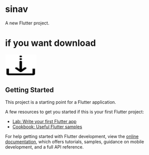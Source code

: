 # sinav

A new Flutter project.


# if you want download


<a href="https://github.com/Ahmetakaslan/Sinav_Takvimi/blob/master/app-release.apk" download="YOUR_FILE_NAME.apk"><img src="down.png" alt="Download the app" style="width:100px;height:70px;"></a>

## Getting Started

This project is a starting point for a Flutter application.

A few resources to get you started if this is your first Flutter project:

- [Lab: Write your first Flutter app](https://docs.flutter.dev/get-started/codelab)
- [Cookbook: Useful Flutter samples](https://docs.flutter.dev/cookbook)

For help getting started with Flutter development, view the
[online documentation](https://docs.flutter.dev/), which offers tutorials,
samples, guidance on mobile development, and a full API reference.
